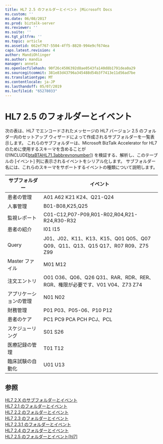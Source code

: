 ```yaml
---
title: HL7 2.5 のフォルダーとイベント |Microsoft Docs
ms.custom: ''
ms.date: 06/08/2017
ms.prod: biztalk-server
ms.reviewer: ''
ms.suite: ''
ms.tgt_pltfrm: ''
ms.topic: article
ms.assetid: 662ef767-5504-4ff5-8820-994e9cf674ea
caps.latest.revision: 4
author: MandiOhlinger
ms.author: mandia
manager: anneta
ms.openlocfilehash: 90f26c4506392d8ae0543fa140d8b1791dea0a29
ms.sourcegitcommit: 381e83d43796a345488d54b3f7413e11d56ad7be
ms.translationtype: MT
ms.contentlocale: ja-JP
ms.lasthandoff: 05/07/2019
ms.locfileid: "65278033"
---
```

# <a name="hl7-25-folders-and-events"></a>HL7 2.5 のフォルダーとイベント
次の表は、HL7 でエンコードされたメッセージの HL7 バージョン 2.5 のフォルダー内のセットアップ ウィザードによって作成されるサブフォルダーを一覧表示します。 これらのサブフォルダーは、Microsoft BizTalk Accelerator for HL7 のために使用するスキーマを含めることが ([!INCLUDE[btaBTAHL71.3abbrevnonumber](../../includes/btabtahl71-3abbrevnonumber-md.md)]) を検証する、解析し、このテーブルの [イベント] 列に表示されるイベントをシリアル化します。 サブフォルダー名には、これらのスキーマをサポートするイベントの種類について説明します。  
  
|サブフォルダー|イベント|  
|---------------|------------|  
|患者の管理|A01 A62 K21 K24、Q21-Q24|  
|人事管理|B01-B08,K25,Q25|  
|監視レポート|C01-C12,P07-P09,R01-R02,R04,R21-R24,R30-R32|  
|患者の紹介|I01 I15|  
|Query|J01、J02、K11、K13、K15、Q01 Q05、Q07 Q09、Q11、Q13、Q15 Q17、R07 R09、Z75 Z99|  
|Master ファイル|M01 M12|  
|注文エントリ|O01 O36、Q06、Q26 Q31、RAR、RDR、RER、RGR、権限が必要です、V01 V04、Z73 Z74|  
|アプリケーションの管理|N01 N02|  
|財務管理|P01 P03、P05-06、P10 P12|  
|患者のケア|PC1 PC9 PCA PCH PCJ、PCL|  
|スケジューリング|S01 S26|  
|医療記録の管理|T01 T12|  
|臨床試験の自動化|U01 U13|  
  
## <a name="see-also"></a>参照  
 [HL7 2.X のサブフォルダーとイベント](../../adapters-and-accelerators/accelerator-hl7/hl7-2-x-subfolders-and-events.md)   
 [HL7 2.1 のフォルダーとイベント](../../adapters-and-accelerators/accelerator-hl7/hl7-2-1-folders-and-events.md)   
 [HL7 2.2 のフォルダーとイベント](../../adapters-and-accelerators/accelerator-hl7/hl7-2-2-folders-and-events.md)   
 [HL7 2.3 のフォルダーとイベント](../../adapters-and-accelerators/accelerator-hl7/hl7-2-3-folders-and-events.md)   
 [HL7 2.3.1 のフォルダーとイベント](../../adapters-and-accelerators/accelerator-hl7/hl7-2-3-1-folders-and-events.md)   
 [HL7 2.4 のフォルダーとイベント](../../adapters-and-accelerators/accelerator-hl7/hl7-2-4-folders-and-events.md)   
 [HL7 2.5 のフォルダーとイベント&#91;hl7&#93;](../../adapters-and-accelerators/accelerator-hl7/hl7-2-5-folders-and-events.md)
